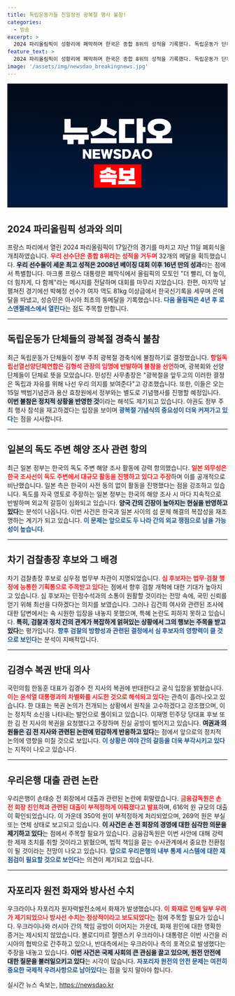 ```yaml
---
title: 독립운동가들 친일정권 광복절 행사 불참!
categories:
  - 방송
excerpt: >
  2024 파리올림픽이 성황리에 폐막하며 한국은 종합 8위의 성적을 기록했다. 독립운동가 단체들의 광복절 행사 불참 소식과 일본의 독도 해양 조사 항의가 이어지는 가운데, 우리은행 대출 비리 및 우크라이나 원전 화재 뉴스도 주목받고 있다.
feature_text: >
  2024 파리올림픽이 성황리에 폐막하며 한국은 종합 8위의 성적을 기록했다. 독립운동가 단체들의 광복절 행사 불참 소식과 일본의 독도 해양 조사 항의가 이어지는 가운데, 우리은행 대출 비리 및 우크라이나 원전 화재 뉴스도 주목받고 있다.
image: '/assets/img/newsdao_breakingnews.jpg'
---
```


<p><img src="/assets/img/newsdao_breakingnews.jpg" alt="koreaapp 속보" /></p>

<h2 data-ke-size="size26">2024 파리올림픽 성과와 의미</h2>

<p data-ke-size="size16"></p>프랑스 파리에서 열린 2024 파리올림픽이 17일간의 경기를 마치고 지난 11일 폐회식을 개최하였습니다. <b><span style="color: #ee2323;">우리 선수단은 종합 8위라는 성적을 거두며</span></b> 32개의 메달을 획득했습니다. <b><span style="background-color: #21538527;">우리 선수들이 세운 최고 성적은 2008년 베이징 대회 이후 16년 만의 성과</span></b>라는 점에서 특별합니다. 마크롱 프랑스 대통령은 폐막식에서 올림픽의 모토인 "더 빨리, 더 높이, 더 힘차게, 다 함께"라는 메시지를 전달하며 대회를 마무리 지었습니다. 한편, 마지막 날 펼쳐진 경기에선 박혜정 선수가 여자 역도 81kg 이상급에서 한국신기록을 세우며 은메달을 따냈고, 성승민은 아시아 최초의 동메달을 기록했습니다. <b><span style="color: #1a5490;">다음 올림픽은 4년 후 로스앤젤레스에서 열린다</span></b>는 점도 주목할 만합니다.

<p data-ke-size="size16"></p>

<hr>

<h2 data-ke-size="size26">독립운동가 단체들의 광복절 경축식 불참</h2>

<p data-ke-size="size16"></p>최근 독립운동가 단체들이 정부 주최 광복절 경축식에 불참하기로 결정했습니다. <b><span style="color: #ee2323;">항일독립선열선양단체연합은 김형석 관장의 임명에 반발하여 불참을 선언</span></b>하며, 광복회와 선양단체들이 단체로 뜻을 모았습니다. 민성진 사무총장은 "광복절을 앞두고의 이러한 결정은 독립과 자유를 위해 나선 우리 의지를 보여준다"고 강조했습니다. 또한, 이들은 오는 15일 백범기념관과 용산 효창원에서 정부와는 별도로 기념행사를 진행할 예정입니다. <b><span style="background-color: #21538527;">이번 불참은 정치적 상황을 반영한 것</span></b>이라는 해석도 제기되고 있습니다. 야권도 정부 주최 행사 참석을 재고하겠다는 입장을 보이며 <b><span style="color: #1a5490;">광복절 기념식의 중요성이 더욱 커져가고 있다</span></b>는 점을 시사합니다.

<p data-ke-size="size16"></p>

<hr>

<h2 data-ke-size="size26">일본의 독도 주변 해양 조사 관련 항의</h2>

<p data-ke-size="size16"></p>최근 일본 정부는 한국의 독도 주변 해양 조사 활동에 강력 항의했습니다. <b><span style="color: #ee2323;">일본 외무성은 한국 조사선이 독도 주변에서 대규모 활동을 진행하고 있다고 주장</span></b>하며 이를 공개적으로 비난했습니다. 일본 측은 한국이 사전 동의 없이 활동을 진행했다는 점을 강조하고 있습니다. 독도를 자국 영토로 주장하는 일본 정부는 한국의 해양 조사 시 마다 지속적으로 반발하며 외교적 갈등이 심화되고 있습니다. <b><span style="background-color: #21538527;">양국 간의 긴장이 높아지는 현실을 반영하고 있다</span></b>는 분석이 나옵니다. 이번 사건은 한국과 일본 사이의 섬 문제 해결의 복잡성을 재조명하는 계기가 되고 있습니다. <b><span style="color: #1a5490;">이 문제는 앞으로도 두 나라 간의 외교 쟁점으로 남을 가능성이 높습니다</span></b>.

<p data-ke-size="size16"></p>

<hr>

<h2 data-ke-size="size26">차기 검찰총장 후보와 그 배경</h2>

<p data-ke-size="size16"></p>차기 검찰총장 후보로 심우정 법무부 차관이 지명되었습니다. <b><span style="color: #ee2323;">심 후보자는 법무·검찰 행정에 능통한 기획통으로 주목받고 있다</span></b>는 점에서 향후 검찰 개혁에 대한 기대가 높아지고 있습니다. 심 후보자는 민정수석과의 소통이 원활할 것이라는 전망 속에, 국민 신뢰를 얻기 위해 최선을 다하겠다는 의지를 보였습니다. 그러나 김건희 여사와 관련된 조사에 대한 답변에서는 속 시원한 입장을 내놓지 못했으며, 특혜 논란도 피하지 못하고 있습니다. <b><span style="background-color: #21538527;">특히, 검찰과 정치 간의 관계가 복잡하게 얽혀있는 상황에서 그의 행보는 주목을 받고 있다</span></b>는 평가입니다. <b><span style="color: #1a5490;">향후 검찰의 방향성과 관련된 결정에서 심 후보자의 영향력이 클 것으로 보인다</span></b>는 분석이 지배적입니다.

<p data-ke-size="size16"></p>

<hr>

<h2 data-ke-size="size26">김경수 복권 반대 의사</h2>

<p data-ke-size="size16"></p>국민의힘 한동훈 대표가 김경수 전 지사의 복권에 반대한다고 공식 입장을 밝혔습니다. <b><span style="color: #ee2323;">이는 윤석열 대통령과의 차별화를 시도한 것으로 해석되고 있다</span></b>는 관측이 흘러나오고 있습니다. 한 대표는 복권 논의가 전개되는 상황에서 원칙을 고수하겠다고 강조했으며, 이는 정치적 소신을 나타내는 발언으로 풀이되고 있습니다. 이재명 민주당 당대표 후보 또한 김 전 지사의 복권을 요청했다고 주장하며 진실 공방이 벌어지고 있습니다. <b><span style="background-color: #21538527;">여권과 의원들은 김 전 지사와 관련된 논란에 민감하게 반응하고 있다</span></b>는 점에서 앞으로의 정치적 논의에 영향을 미칠 것으로 보입니다. <b><span style="color: #1a5490;">이 상황은 여야 간의 갈등을 더욱 부각시키고 있다</span></b>는 지적이 나오고 있습니다.

<p data-ke-size="size16"></p>

<hr>

<h2 data-ke-size="size26">우리은행 대출 관련 논란</h2>

<p data-ke-size="size16"></p>우리은행이 손태승 전 회장에서 대출과 관련된 논란에 휘말렸습니다. <b><span style="color: #ee2323;">금융감독원은 손 전 회장 친인척과 관련된 대출이 부적정하게 이뤄졌다고 발표</span></b>하며, 616억 원 규모의 대출이 확인되었습니다. 이 가운데 350억 원이 부적정하게 처리되었으며, 269억 원은 부실 또는 연체 상태로 보고되고 있습니다. <b><span style="background-color: #21538527;">이 사건은 손 전 회장의 경영에 대한 심각한 의문을 제기하고 있다</span></b>는 점에서 주목할 필요가 있습니다. 금융감독원은 이번 사안에 대해 강력한 제재 조치를 취할 것이라고 밝혔으며, 법적 책임을 묻는 수사관계에서 중요한 전환점이 될 것이라는 전망이 나오고 있습니다. <b><span style="color: #1a5490;">앞으로 우리은행의 내부 통제 시스템에 대한 재점검이 필요할 것으로 보인다</span></b>는 의견이 제기되고 있습니다.

<p data-ke-size="size16"></p>

<hr>

<h2 data-ke-size="size26">자포리자 원전 화재와 방사선 수치</h2>

<p data-ke-size="size16"></p>우크라이나 자포리자 원자력발전소에서 화재가 발생했습니다. <b><span style="color: #ee2323;">이 화재로 인해 일부 우려가 제기되었으나 방사선 수치는 정상적이라고 보도되었다</span></b>는 점에 주목할 필요가 있습니다. 우크라이나와 러시아 간의 책임 공방이 이어지는 가운데, 화재 원인에 대한 명확한 증거는 제시되지 않았습니다. 볼로디미르 젤렌스키 우크라이나 대통령은 이번 사건을 러시아의 협박으로 간주하고 있으나, 반대측에서는 우크라이나 측의 포격으로 발생했다는 주장을 내놓고 있습니다. <b><span style="background-color: #21538527;">이번 사건은 국제 사회의 큰 관심을 끌고 있으며, 원전 안전에 대한 질문을 불러일으키고 있다</span></b>는 시각이 많습니다. <b><span style="color: #1a5490;">자포리자 원전의 안전 문제는 여전히 중요한 국제적 우려사항으로 남아있다</span></b>는 점을 잊지 말아야 합니다.

<p data-ke-size="size16"></p>
실시간 뉴스 속보는, <a href="https://newsdao.kr" rel="dofollow">https://newsdao.kr</a>


